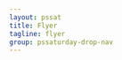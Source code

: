 ```yaml
---
layout: pssat
title: Flyer
tagline: flyer
group: pssaturday-drop-nav
---
```

<!--  only user Front Matter  -->
<!--  CONTENT IN _pssaturday\ -->